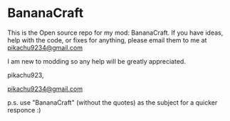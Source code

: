 # BananaCraft

This is the Open source repo for my mod: BananaCraft.
  If you have ideas, help with the code, or fixes for anything, please email them to me at pikachu9234@gmail.com
  
  I am new to modding so any help will be greatly appreciated. 
  
pikachu923,

  pikachu9234@gmail.com
  
p.s. use "BananaCraft" (without the quotes) as the subject for a quicker responce :)
